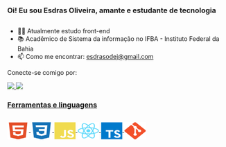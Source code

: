 ### Oi! Eu sou Esdras Oliveira, amante e estudante de tecnologia 

##

- 👨‍💻 Atualmente estudo front-end
- 📚 Acadêmico de Sistema da informação no IFBA - Instituto Federal da Bahia
- 📫 Como me encontrar: esdrasodej@gmail.com
  
<div>
  <p>Conecte-se comigo por:</p>
  <a href="https://www.linkedin.com/in/esdras-oliveira-446b261a3/" target="_blank"><img src="https://img.shields.io/badge/LinkedIn-0077B5?style=for-the-badge&logo=linkedin&logoColor=white" target="_blank"</a>
  <a href="https://www.instagram.com/esdras_odj/" target="_blank"><img src="https://img.shields.io/badge/Instagram-E4405F?style=for-the-badge&logo=instagram&logoColor=white" target="_blank"</a>
</div>
   
### Ferramentas e linguagens
##
<div>
  <img src="https://github.com/EsdrasOliver/EsdrasOliver/blob/main/img-tecnologias/html5-plain.svg" width="50" height="40" align="center" /> 
  <img src="https://github.com/EsdrasOliver/EsdrasOliver/blob/main/img-tecnologias/css3-plain.svg" width="50" height="40" align="center" />
  <img src="https://github.com/EsdrasOliver/EsdrasOliver/blob/main/img-tecnologias/javascript-plain.svg" width="50" height="40" align="center" />
  <img src="https://github.com/EsdrasOliver/EsdrasOliver/blob/main/img-tecnologias/react-original.svg" width="50" height="40" align="center" />
  <img src="https://github.com/EsdrasOliver/EsdrasOliver/blob/main/img-tecnologias/typescript-original.svg" width="50" height="40" align="center" />
  <img src="https://github.com/EsdrasOliver/EsdrasOliver/blob/main/img-tecnologias/git-plain.svg" width="50" height="40" align="center" />
</div>
    

